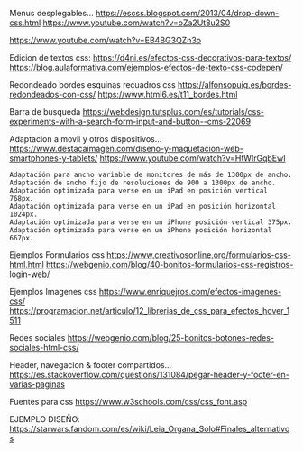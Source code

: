 Menus desplegables...
https://escss.blogspot.com/2013/04/drop-down-css.html
https://www.youtube.com/watch?v=oZa2Ut8u2S0

https://www.youtube.com/watch?v=EB4BG3QZn3o

Edicion de textos css:
https://d4ni.es/efectos-css-decorativos-para-textos/
https://blog.aulaformativa.com/ejemplos-efectos-de-texto-css-codepen/


Redondeado bordes esquinas recuadros css
https://alfonsopuig.es/bordes-redondeados-con-css/
https://www.html6.es/t11_bordes.html


Barra de busqueda
https://webdesign.tutsplus.com/es/tutorials/css-experiments-with-a-search-form-input-and-button--cms-22069


Adaptacion a movil y otros dispositivos...
https://www.destacaimagen.com/diseno-y-maquetacion-web-smartphones-y-tablets/
https://www.youtube.com/watch?v=HtWIrGqbEwI

    Adaptación para ancho variable de monitores de más de 1300px de ancho.
    Adaptación de ancho fijo de resoluciones de 900 a 1300px de ancho.
    Adaptación optimizada para verse en un iPad en posición vertical 768px.
    Adaptación optimizada para verse en un iPad en posición horizontal 1024px.
    Adaptación optimizada para verse en un iPhone posición vertical 375px.
    Adaptación optimizada para verse en un iPhone posición horizontal 667px.



Ejemplos  Formularios css
https://www.creativosonline.org/formularios-css-html.html
https://webgenio.com/blog/40-bonitos-formularios-css-registros-login-web/

Ejemplos Imagenes css
https://www.enriquejros.com/efectos-imagenes-css/
https://programacion.net/articulo/12_librerias_de_css_para_efectos_hover_1511

Redes sociales
https://webgenio.com/blog/25-bonitos-botones-redes-sociales-html-css/


Header, navegacion & footer compartidos...
https://es.stackoverflow.com/questions/131084/pegar-header-y-footer-en-varias-paginas


Fuentes para css
https://www.w3schools.com/css/css_font.asp


EJEMPLO DISEÑO:
https://starwars.fandom.com/es/wiki/Leia_Organa_Solo#Finales_alternativos
